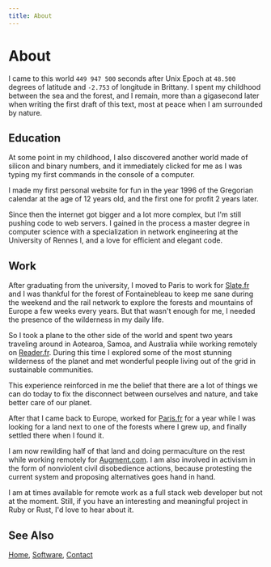 ```yaml
---
title: About
---
```


# About

I came to this world `449 947 500` seconds after Unix Epoch at `48.500` degrees
of latitude and `-2.753` of longitude in Brittany. I spent my childhood between
the sea and the forest, and I remain, more than a gigasecond later when
writing the first draft of this text, most at peace when I am surrounded by
nature.


## Education

At some point in my childhood, I also discovered another world made of silicon
and binary numbers, and it immediately clicked for me as I was typing my first
commands in the console of a computer.

I made my first personal website for fun in the year 1996 of the Gregorian
calendar at the age of 12 years old, and the first one for profit 2 years
later.

Since then the internet got bigger and a lot more complex, but I'm still
pushing code to web servers. I gained in the process a master degree in
computer science with a specialization in network engineering at the University
of Rennes I, and a love for efficient and elegant code.


## Work

After graduating from the university, I moved to Paris to work for
[Slate.fr][0] and I was thankful for the forest of Fontainebleau to keep me
sane during the weekend and the rail network to explore the forests and
mountains of Europe a few weeks every years. But that wasn't enough for me, I
needed the presence of the wilderness in my daily life.

So I took a plane to the other side of the world and spent two years traveling
around in Aotearoa, Samoa, and Australia while working remotely on
[Reader.fr][1]. During this time I explored some of the most stunning
wilderness of the planet and met wonderful people living out of the grid in
sustainable communities.

This experience reinforced in me the belief that there are a lot of things we
can do today to fix the disconnect between ourselves and nature, and take
better care of our planet.

After that I came back to Europe, worked for [Paris.fr][2] for a year while
I was looking for a land next to one of the forests where I grew up, and
finally settled there when I found it.

I am now rewilding half of that land and doing permaculture on the rest while
working remotely for [Augment.com][3]. I am also involved in activism in the
form of nonviolent civil disobedience actions, because protesting the current
system and proposing alternatives goes hand in hand.

I am at times available for remote work as a full stack web developer but not
at the moment. Still, if you have an interesting and meaningful project in Ruby
or Rust, I'd love to hear about it.


## See Also

[Home](/), [Software](/software/), [Contact](/contact.html)


[0]: https://slate.fr
[1]: https://reader.fr
[2]: https://paris.fr
[3]: https://augment.com
